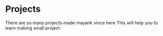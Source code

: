 # Projects
There are so many projects made mayank vince here
This will help you to learn making small project
